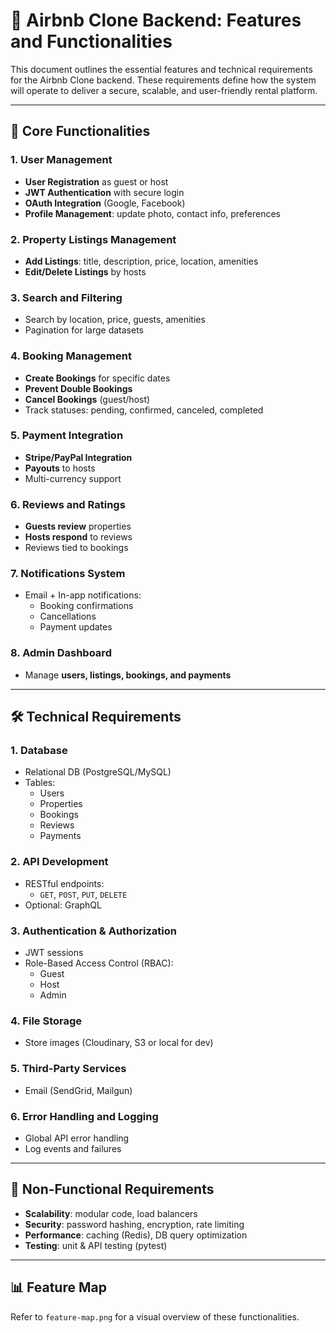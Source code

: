 # 🏡 Airbnb Clone Backend: Features and Functionalities

This document outlines the essential features and technical requirements for the Airbnb Clone backend. These requirements define how the system will operate to deliver a secure, scalable, and user-friendly rental platform.

---

## 🔑 Core Functionalities

### 1. User Management
- **User Registration** as guest or host
- **JWT Authentication** with secure login
- **OAuth Integration** (Google, Facebook)
- **Profile Management**: update photo, contact info, preferences

### 2. Property Listings Management
- **Add Listings**: title, description, price, location, amenities
- **Edit/Delete Listings** by hosts

### 3. Search and Filtering
- Search by location, price, guests, amenities
- Pagination for large datasets

### 4. Booking Management
- **Create Bookings** for specific dates
- **Prevent Double Bookings**
- **Cancel Bookings** (guest/host)
- Track statuses: pending, confirmed, canceled, completed

### 5. Payment Integration
- **Stripe/PayPal Integration**
- **Payouts** to hosts
- Multi-currency support

### 6. Reviews and Ratings
- **Guests review** properties
- **Hosts respond** to reviews
- Reviews tied to bookings

### 7. Notifications System
- Email + In-app notifications:
  - Booking confirmations
  - Cancellations
  - Payment updates

### 8. Admin Dashboard
- Manage **users, listings, bookings, and payments**

---

## 🛠️ Technical Requirements

### 1. Database
- Relational DB (PostgreSQL/MySQL)
- Tables:
  - Users
  - Properties
  - Bookings
  - Reviews
  - Payments

### 2. API Development
- RESTful endpoints:
  - `GET`, `POST`, `PUT`, `DELETE`
- Optional: GraphQL

### 3. Authentication & Authorization
- JWT sessions
- Role-Based Access Control (RBAC):
  - Guest
  - Host
  - Admin

### 4. File Storage
- Store images (Cloudinary, S3 or local for dev)

### 5. Third-Party Services
- Email (SendGrid, Mailgun)

### 6. Error Handling and Logging
- Global API error handling
- Log events and failures

---

## 🚀 Non-Functional Requirements

- **Scalability**: modular code, load balancers
- **Security**: password hashing, encryption, rate limiting
- **Performance**: caching (Redis), DB query optimization
- **Testing**: unit & API testing (pytest)

---

## 📊 Feature Map

Refer to `feature-map.png` for a visual overview of these functionalities.
